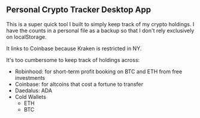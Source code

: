 ## Personal Crypto Tracker Desktop App

This is a super quick tool I built to simply keep track of my crypto holdings. I have the counts in a personal file as a backup so that I don't rely exclusively on localStorage.

It links to Coinbase because Kraken is restricted in NY.

It's too cumbersome to keep track of holdings across:

- Robinhood: for short-term profit booking on BTC and ETH from free investments
- Coinbase: for altcoins that cost a fortune to transfer
- Daedalus: ADA
- Cold Wallets
  - ETH
  - BTC
